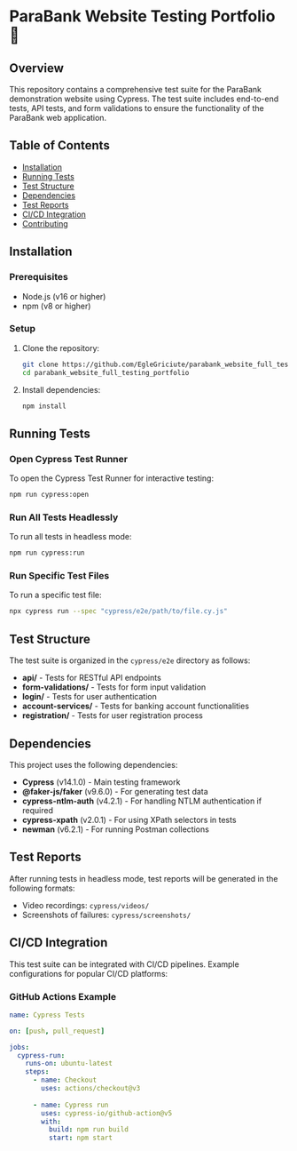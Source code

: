 # ParaBank Website Testing Portfolio 💸

## Overview
This repository contains a comprehensive test suite for the ParaBank demonstration website using Cypress. The test suite includes end-to-end tests, API tests, and form validations to ensure the functionality of the ParaBank web application.

## Table of Contents
- [Installation](#installation)
- [Running Tests](#running-tests)
- [Test Structure](#test-structure)
- [Dependencies](#dependencies)
- [Test Reports](#test-reports)
- [CI/CD Integration](#cicd-integration)
- [Contributing](#contributing)

## Installation

### Prerequisites
- Node.js (v16 or higher)
- npm (v8 or higher)

### Setup
1. Clone the repository:
   ```bash
   git clone https://github.com/EgleGriciute/parabank_website_full_testing_portfolio.git
   cd parabank_website_full_testing_portfolio
   ```

2. Install dependencies:
   ```bash
   npm install
   ```

## Running Tests

### Open Cypress Test Runner
To open the Cypress Test Runner for interactive testing:
```bash
npm run cypress:open
```

### Run All Tests Headlessly
To run all tests in headless mode:
```bash
npm run cypress:run
```

### Run Specific Test Files
To run a specific test file:
```bash
npx cypress run --spec "cypress/e2e/path/to/file.cy.js"
```

## Test Structure

The test suite is organized in the `cypress/e2e` directory as follows:

- **api/** - Tests for RESTful API endpoints
- **form-validations/** - Tests for form input validation
- **login/** - Tests for user authentication
- **account-services/** - Tests for banking account functionalities
- **registration/** - Tests for user registration process

## Dependencies

This project uses the following dependencies:

- **Cypress** (v14.1.0) - Main testing framework
- **@faker-js/faker** (v9.6.0) - For generating test data
- **cypress-ntlm-auth** (v4.2.1) - For handling NTLM authentication if required
- **cypress-xpath** (v2.0.1) - For using XPath selectors in tests
- **newman** (v6.2.1) - For running Postman collections

## Test Reports

After running tests in headless mode, test reports will be generated in the following formats:
- Video recordings: `cypress/videos/`
- Screenshots of failures: `cypress/screenshots/`

## CI/CD Integration

This test suite can be integrated with CI/CD pipelines. Example configurations for popular CI/CD platforms:

### GitHub Actions Example
```yaml
name: Cypress Tests

on: [push, pull_request]

jobs:
  cypress-run:
    runs-on: ubuntu-latest
    steps:
      - name: Checkout
        uses: actions/checkout@v3
      
      - name: Cypress run
        uses: cypress-io/github-action@v5
        with:
          build: npm run build
          start: npm start
```
